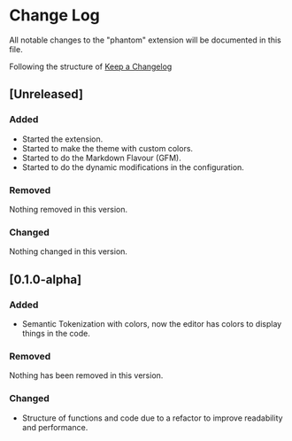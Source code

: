 # Change Log

All notable changes to the "phantom" extension will be documented in this file.

Following the structure of [Keep a Changelog](http://keepachangelog.com/)

## [Unreleased]
### Added
- Started the extension.
- Started to make the theme with custom colors.
- Started to do the Markdown Flavour (GFM).
- Started to do the dynamic modifications in the configuration.

### Removed
Nothing removed in this version.

### Changed
Nothing changed in this version.

## [0.1.0-alpha]

### Added
- Semantic Tokenization with colors, now the editor has colors to display things in the code.

### Removed

Nothing has been removed in this version.

### Changed
- Structure of functions and code due to a refactor to improve readability and performance.

